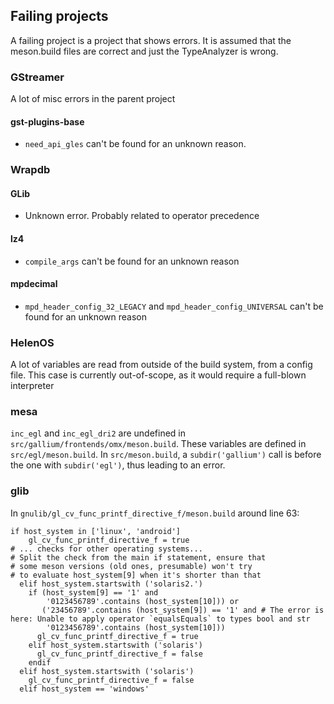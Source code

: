 ## Failing projects
A failing project is a project that shows errors. It is assumed that the meson.build files are correct and just the TypeAnalyzer
is wrong.

### GStreamer
A lot of misc errors in the parent project
#### gst-plugins-base
- `need_api_gles` can't be found for an unknown reason.

### Wrapdb
#### GLib
- Unknown error. Probably related to operator precedence
#### lz4
- `compile_args` can't be found for an unknown reason
#### mpdecimal
- `mpd_header_config_32_LEGACY` and `mpd_header_config_UNIVERSAL` can't be found for an unknown reason

### HelenOS
A lot of variables are read from outside of the build system, from a config file. This case is currently out-of-scope, as it would
require a full-blown interpreter
### mesa
`inc_egl` and `inc_egl_dri2` are undefined in `src/gallium/frontends/omx/meson.build`. These variables are defined in `src/egl/meson.build`.
In `src/meson.build`, a `subdir('gallium')` call is before the one with `subdir('egl')`, thus leading to an error.
### glib
In `gnulib/gl_cv_func_printf_directive_f/meson.build` around line 63:
```
if host_system in ['linux', 'android']
    gl_cv_func_printf_directive_f = true
# ... checks for other operating systems...
# Split the check from the main if statement, ensure that
# some meson versions (old ones, presumable) won't try
# to evaluate host_system[9] when it's shorter than that
  elif host_system.startswith ('solaris2.')
    if (host_system[9] == '1' and
        '0123456789'.contains (host_system[10])) or
       ('23456789'.contains (host_system[9]) == '1' and # The error is here: Unable to apply operator `equalsEquals` to types bool and str
        '0123456789'.contains (host_system[10]))
      gl_cv_func_printf_directive_f = true
    elif host_system.startswith ('solaris')
      gl_cv_func_printf_directive_f = false
    endif
  elif host_system.startswith ('solaris')
    gl_cv_func_printf_directive_f = false
  elif host_system == 'windows'
```
